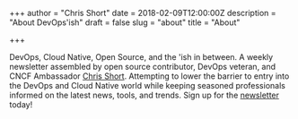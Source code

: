 +++
author = "Chris Short"
date = 2018-02-09T12:00:00Z
description = "About DevOps'ish"
draft = false
slug = "about"
title = "About"

+++

DevOps, Cloud Native, Open Source, and the 'ish in between. A weekly newsletter assembled by open source contributor, DevOps veteran, and CNCF Ambassador [Chris Short](https://chrisshort.net/). Attempting to lower the barrier to entry into the DevOps and Cloud Native world while keeping seasoned professionals informed on the latest news, tools, and trends. Sign up for the [newsletter](/newsletter/) today!